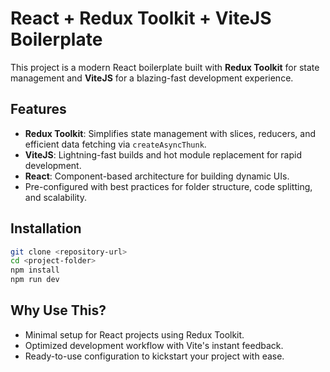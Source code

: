 # React + Redux Toolkit + ViteJS Boilerplate

This project is a modern React boilerplate built with **Redux Toolkit** for state management and **ViteJS** for a blazing-fast development experience.

## Features

- **Redux Toolkit**: Simplifies state management with slices, reducers, and efficient data fetching via `createAsyncThunk`.
- **ViteJS**: Lightning-fast builds and hot module replacement for rapid development.
- **React**: Component-based architecture for building dynamic UIs.
- Pre-configured with best practices for folder structure, code splitting, and scalability.

## Installation

```bash
git clone <repository-url>
cd <project-folder>
npm install
npm run dev
```

## Why Use This?

- Minimal setup for React projects using Redux Toolkit.
- Optimized development workflow with Vite's instant feedback.
- Ready-to-use configuration to kickstart your project with ease.
